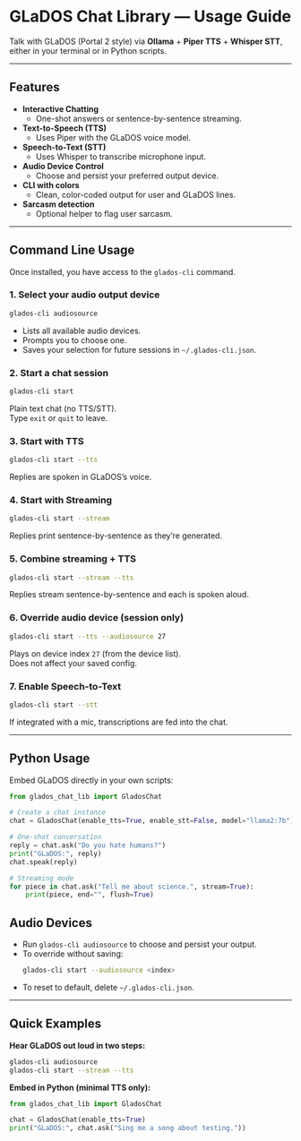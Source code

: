 # GLaDOS Chat Library — Usage Guide

Talk with GLaDOS (Portal 2 style) via **Ollama** + **Piper TTS** + **Whisper STT**, either in your terminal or in Python scripts.

---

## Features

- **Interactive Chatting**
  - One-shot answers or sentence-by-sentence streaming.
- **Text-to-Speech (TTS)**
  - Uses Piper with the GLaDOS voice model.
- **Speech-to-Text (STT)**
  - Uses Whisper to transcribe microphone input.
- **Audio Device Control**
  - Choose and persist your preferred output device.
- **CLI with colors**
  - Clean, color-coded output for user and GLaDOS lines.
- **Sarcasm detection**
  - Optional helper to flag user sarcasm.

---

## Command Line Usage

Once installed, you have access to the `glados-cli` command.

### 1. Select your audio output device
```bash
glados-cli audiosource
```

- Lists all available audio devices.
- Prompts you to choose one.
- Saves your selection for future sessions in `~/.glados-cli.json`.

### 2. Start a chat session
```bash
glados-cli start
```

Plain text chat (no TTS/STT).  
Type `exit` or `quit` to leave.

### 3. Start with TTS
```bash
glados-cli start --tts
```

Replies are spoken in GLaDOS’s voice.

### 4. Start with Streaming
```bash
glados-cli start --stream
```

Replies print sentence-by-sentence as they’re generated.

### 5. Combine streaming + TTS
```bash
glados-cli start --stream --tts
```

Replies stream sentence-by-sentence and each is spoken aloud.

### 6. Override audio device (session only)
```bash
glados-cli start --tts --audiosource 27
```

Plays on device index `27` (from the device list).  
Does not affect your saved config.

### 7. Enable Speech-to-Text
```bash
glados-cli start --stt
```

If integrated with a mic, transcriptions are fed into the chat.

---

## Python Usage

Embed GLaDOS directly in your own scripts:

```python
from glados_chat_lib import GladosChat

# Create a chat instance
chat = GladosChat(enable_tts=True, enable_stt=False, model="llama2:7b")

# One-shot conversation
reply = chat.ask("Do you hate humans?")
print("GLaDOS:", reply)
chat.speak(reply)

# Streaming mode
for piece in chat.ask("Tell me about science.", stream=True):
    print(piece, end="", flush=True)
```

## Audio Devices

- Run `glados-cli audiosource` to choose and persist your output.
- To override without saving:
  ```bash
  glados-cli start --audiosource <index>
  ```
- To reset to default, delete `~/.glados-cli.json`.

---

## Quick Examples

**Hear GLaDOS out loud in two steps:**
```bash
glados-cli audiosource
glados-cli start --stream --tts
```

**Embed in Python (minimal TTS only):**
```python
from glados_chat_lib import GladosChat

chat = GladosChat(enable_tts=True)
print("GLaDOS:", chat.ask("Sing me a song about testing."))
```
